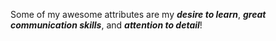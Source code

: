 Some of my awesome attributes are my **_desire to learn_**, **_great communication skills_**, and **_attention to detail_**!
